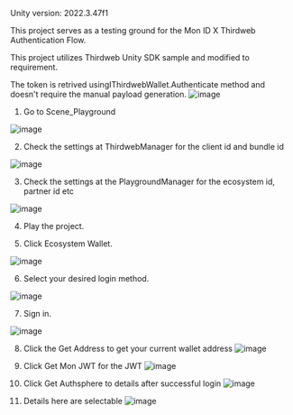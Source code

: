 Unity version: 2022.3.47f1

This project serves as a testing ground for the Mon ID X Thirdweb Authentication Flow.

This project utilizes Thirdweb Unity SDK sample and modified to requirement.

The token is retrived usingIThirdwebWallet.Authenticate method and doesn't require the manual payload generation.
![image](https://github.com/user-attachments/assets/56127f0e-adb7-4ece-97d9-fbee7a63f1f0)


1. Go to Scene_Playground

![image](https://github.com/user-attachments/assets/71407988-cf83-4bf0-ab45-ffbdde86f4c7)


2. Check the settings at ThirdwebManager for the client id and bundle id

![image](https://github.com/user-attachments/assets/07b90e81-1ae0-4008-9cc5-327c39c68a64)

3. Check the settings at the PlaygroundManager for the ecosystem id, partner id etc

![image](https://github.com/user-attachments/assets/dcfe8c9d-c83c-48cc-9613-8b53c84abe56)

4. Play the project.

5. Click Ecosystem Wallet.

![image](https://github.com/user-attachments/assets/347f5a4d-d6ec-4b58-8783-c249e7c3198a)

6. Select your desired login method.

![image](https://github.com/user-attachments/assets/b6a2a06e-78ca-4536-8724-10d2d90761d0)

7. Sign in.

![image](https://github.com/user-attachments/assets/54bb2795-7a6c-4237-807e-04a2cbed9c7b)

8. Click the Get Address to get your current wallet address
![image](https://github.com/user-attachments/assets/802ead85-b618-42ec-942e-c9b66efc0ddc)

9. Click Get Mon JWT for the JWT
![image](https://github.com/user-attachments/assets/7dace40c-2faa-419b-882e-3fe22c5c7cac)

10. Click Get Authsphere to details after successful login 
![image](https://github.com/user-attachments/assets/4be17c73-a68f-43ba-8f5d-0e21f5f94542)

11. Details here are selectable
![image](https://github.com/user-attachments/assets/6d18dc3b-2ca0-4cff-a729-f6df5d174567)













